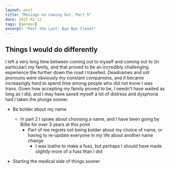 ```yaml
---
layout: post
title: "Musings on Coming Out, Part 5"
date: 2025-02-12
tags: [gender]
excerpt: "Part the Last: Bye Bye Closet"
---
```


## Things I would do differently

I left a very long time between coming out to myself and coming out to (in particular) my family, and that proved to be an incredibly challenging experience the further down the road I travelled. Deadnames and old pronouns were obviously my constant companions, and it became increasingly hard to spend time among people who did not know I was trans. Given how accepting my family proved to be, I needn't have waited as long as I did, and I may have saved myself a lot of distress and dysphoria had I taken the plunge sooner.


- Be bolder about my name
  - In part 2 I spoke about choosing a name, and I have been going by Billie for over 3 years at this point
    - Part of me regrets not being bolder about my choice of name, or having to re-update everyone in my life about another name change
      - I was loathe to make a fuss, but perhaps I should have made _slightly_ more of a fuss than I did

- Starting the medical side of things sooner
